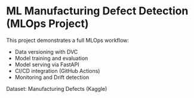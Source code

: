 # ML Manufacturing Defect Detection (MLOps Project)

This project demonstrates a full MLOps workflow:
- Data versioning with DVC
- Model training and evaluation
- Model serving via FastAPI
- CI/CD integration (GitHub Actions)
- Monitoring and Drift detection

Dataset: Manufacturing Defects (Kaggle)


